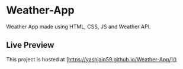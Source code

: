 # Weather-App
Weather App made using HTML, CSS, JS and Weather API.

## Live Preview
This project is hosted at [https://yashjain59.github.io/Weather-App/]()

